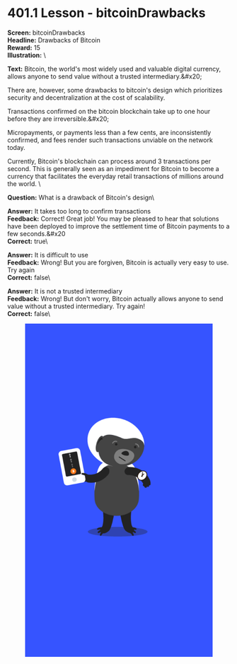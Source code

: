 # 401.1 Lesson - bitcoinDrawbacks

**Screen:** bitcoinDrawbacks\
**Headline:** Drawbacks of Bitcoin\
**Reward:** 15\
**Illustration:** \

**Text:** Bitcoin, the world&#x27;s most widely used and valuable digital currency, allows anyone to send value without a trusted intermediary.&amp;#x20;

There are, however, some drawbacks to bitcoin&#x27;s design which prioritizes security and decentralization at the cost of scalability.

Transactions confirmed on the bitcoin blockchain take up to one hour before they are irreversible.&amp;#x20;

Micropayments, or payments less than a few cents, are inconsistently confirmed, and fees render such transactions unviable on the network today.

Currently, Bitcoin&#x27;s blockchain can process around 3 transactions per second. This is generally seen as an impediment for Bitcoin to become a currency that facilitates the everyday retail transactions of millions around the world.
\

**Question:** What is a drawback of Bitcoin&#x27;s design\

**Answer:** It takes too long to confirm transactions\
**Feedback:** Correct! Great job! You may be pleased to hear that solutions have been deployed to improve the settlement time of Bitcoin payments to a few seconds.&amp;#x20\
**Correct:** true\

**Answer:** It is difficult to use\
**Feedback:** Wrong! But you are forgiven, Bitcoin is actually very easy to use. Try again\
**Correct:** false\

**Answer:** It is not a trusted intermediary\
**Feedback:** Wrong! But don&#x27;t worry, Bitcoin actually allows anyone to send value without a trusted intermediary. Try again!\
**Correct:** false\


<figure><img src="../.gitbook/assets/401-01.png" alt=""><figcaption></figcaption></figure>

